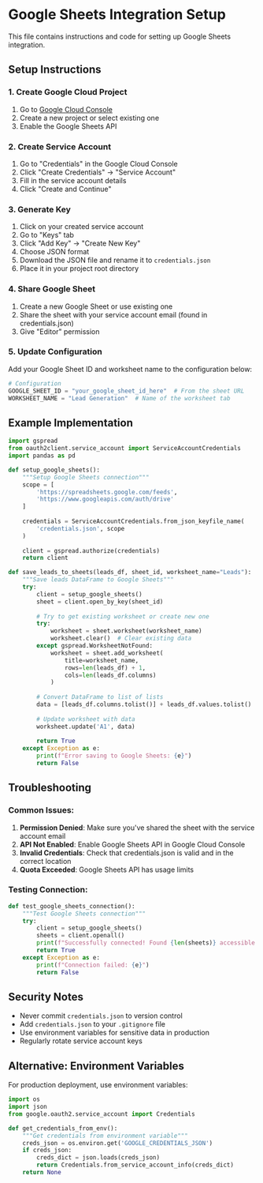 # Google Sheets Integration Setup

This file contains instructions and code for setting up Google Sheets integration.

## Setup Instructions

### 1. Create Google Cloud Project
1. Go to [Google Cloud Console](https://console.cloud.google.com/)
2. Create a new project or select existing one
3. Enable the Google Sheets API

### 2. Create Service Account
1. Go to "Credentials" in the Google Cloud Console
2. Click "Create Credentials" -> "Service Account"
3. Fill in the service account details
4. Click "Create and Continue"

### 3. Generate Key
1. Click on your created service account
2. Go to "Keys" tab
3. Click "Add Key" -> "Create New Key"
4. Choose JSON format
5. Download the JSON file and rename it to `credentials.json`
6. Place it in your project root directory

### 4. Share Google Sheet
1. Create a new Google Sheet or use existing one
2. Share the sheet with your service account email (found in credentials.json)
3. Give "Editor" permission

### 5. Update Configuration
Add your Google Sheet ID and worksheet name to the configuration below:

```python
# Configuration
GOOGLE_SHEET_ID = "your_google_sheet_id_here"  # From the sheet URL
WORKSHEET_NAME = "Lead Generation"  # Name of the worksheet tab
```

## Example Implementation

```python
import gspread
from oauth2client.service_account import ServiceAccountCredentials
import pandas as pd

def setup_google_sheets():
    """Setup Google Sheets connection"""
    scope = [
        'https://spreadsheets.google.com/feeds',
        'https://www.googleapis.com/auth/drive'
    ]
    
    credentials = ServiceAccountCredentials.from_json_keyfile_name(
        'credentials.json', scope
    )
    
    client = gspread.authorize(credentials)
    return client

def save_leads_to_sheets(leads_df, sheet_id, worksheet_name="Leads"):
    """Save leads DataFrame to Google Sheets"""
    try:
        client = setup_google_sheets()
        sheet = client.open_by_key(sheet_id)
        
        # Try to get existing worksheet or create new one
        try:
            worksheet = sheet.worksheet(worksheet_name)
            worksheet.clear()  # Clear existing data
        except gspread.WorksheetNotFound:
            worksheet = sheet.add_worksheet(
                title=worksheet_name, 
                rows=len(leads_df) + 1, 
                cols=len(leads_df.columns)
            )
        
        # Convert DataFrame to list of lists
        data = [leads_df.columns.tolist()] + leads_df.values.tolist()
        
        # Update worksheet with data
        worksheet.update('A1', data)
        
        return True
    except Exception as e:
        print(f"Error saving to Google Sheets: {e}")
        return False
```

## Troubleshooting

### Common Issues:

1. **Permission Denied**: Make sure you've shared the sheet with the service account email
2. **API Not Enabled**: Enable Google Sheets API in Google Cloud Console
3. **Invalid Credentials**: Check that credentials.json is valid and in the correct location
4. **Quota Exceeded**: Google Sheets API has usage limits

### Testing Connection:

```python
def test_google_sheets_connection():
    """Test Google Sheets connection"""
    try:
        client = setup_google_sheets()
        sheets = client.openall()
        print(f"Successfully connected! Found {len(sheets)} accessible sheets.")
        return True
    except Exception as e:
        print(f"Connection failed: {e}")
        return False
```

## Security Notes

- Never commit `credentials.json` to version control
- Add `credentials.json` to your `.gitignore` file
- Use environment variables for sensitive data in production
- Regularly rotate service account keys

## Alternative: Environment Variables

For production deployment, use environment variables:

```python
import os
import json
from google.oauth2.service_account import Credentials

def get_credentials_from_env():
    """Get credentials from environment variable"""
    creds_json = os.environ.get('GOOGLE_CREDENTIALS_JSON')
    if creds_json:
        creds_dict = json.loads(creds_json)
        return Credentials.from_service_account_info(creds_dict)
    return None
```